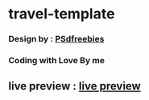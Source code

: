 # travel-template
### Design by : [PSdfreebies](psdfreebies.com)
### Coding with Love By me 
## live preview : [live preview](https://elhoussnimed.github.io/travel-template/)
